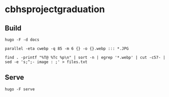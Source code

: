 # cbhsprojectgraduation

## Build

```hugo -F -d docs```

```parallel -eta cwebp -q 85 -m 6 {} -o {}.webp ::: *.JPG```

```find . -printf "%T@ %Tc %p\n" | sort -n | egrep '*.webp' | cut -c57- | sed -e 's;^;- image : ;' > files.txt```

## Serve

```hugo -F serve```
